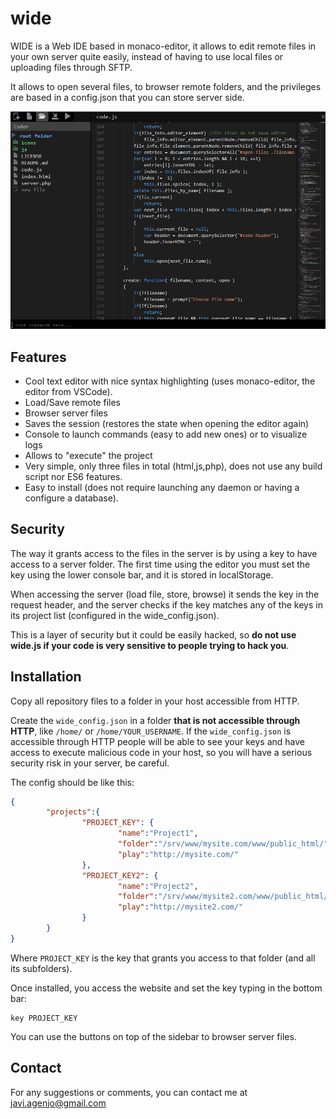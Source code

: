 # wide

WIDE is a Web IDE based in monaco-editor, it allows to edit remote files in your own server quite easily, instead of having to use local files or uploading files through SFTP.

It allows to open several files, to browser remote folders, and the privileges are based in a config.json that you can store server side.

![WIDE preview](wide_preview.PNG "WIDE preview")

## Features

- Cool text editor with nice syntax highlighting (uses monaco-editor, the editor from VSCode).
- Load/Save remote files 
- Browser server files
- Saves the session (restores the state when opening the editor again)
- Console to launch commands (easy to add new ones) or to visualize logs
- Allows to "execute" the project 
- Very simple, only three files in total (html,js,php), does not use any build script nor ES6 features.
- Easy to install (does not require launching any daemon or having a configure a database).


## Security

The way it grants access to the files in the server is by using a key to have access to a server folder.
The first time using the editor you must set the key using the lower console bar, and it is stored in localStorage.

When accessing the server (load file, store, browse) it sends the key in the request header, and the server checks if the key matches any of the keys in its project list (configured in the wide_config.json). 

This is a layer of security but it could be easily hacked, so **do not use wide.js if your code is very sensitive to people trying to hack you**.

## Installation

Copy all repository files to a folder in your host accessible from HTTP.

Create the ```wide_config.json``` in a folder **that is not accessible through HTTP**, like ```/home/``` or ```/home/YOUR_USERNAME```. If the ```wide_config.json``` is accessible through HTTP people will be able to see your keys and have access to execute malicious code in your host, so you will have a serious security risk in your server, be careful.

The config should be like this:

```json
{
        "projects":{
                "PROJECT_KEY": {
                        "name":"Project1",
                        "folder":"/srv/www/mysite.com/www/public_html/",
                        "play":"http://mysite.com/"
                },
                "PROJECT_KEY2": {
                        "name":"Project2",
                        "folder":"/srv/www/mysite2.com/www/public_html/",
                        "play":"http://mysite2.com/"
                }
        }
}
```

Where ```PROJECT_KEY``` is the key that grants you access to that folder (and all its subfolders).

Once installed, you access the website and set the key typing in the bottom bar:
```
key PROJECT_KEY
```

You can use the buttons on top of the sidebar to browser server files.

## Contact

For any suggestions or comments, you can contact me at javi.agenjo@gmail.com



